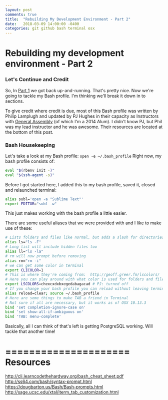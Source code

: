 ```yaml
---
layout: post
comments: true
title:  "Rebuilding My Development Environment - Part 2"
date:   2018-03-09 14:00:00 -0400
categories: git github bash terminal osx
---
```


# Rebuilding my development environment - Part 2
### Let's Continue and Credit
So, In [Part 1](https://jonbarcus.github.io/git/github/bash/terminal/ruby/gem/homebrew/osx/2018/02/27/rebuilding-my-dev-envr-part1.html) we got back up-and-running.  That's pretty nice.  Now we're going to tackle my Bash profile.  I'm thinking we'll break it down in to sections.

To give credit where credit is due, most of this Bash profile was written by Philip Lamplugh and updated by PJ Hughes in their capacity as Instructors with [General Assembly](https://generalassemb.ly/) (of which I'm a 2014 Alum).  I didn't know PJ, but Phil was my lead instructor and he was awesome.  Their resources are located at the bottom of this post.

### Bash Housekeeping
Let's take a look at my Bash profile:  `open -e ~/.bash_profile`
Right now, my bash profile consists of:
```bash
eval "$(rbenv init -)"
eval "$(ssh-agent -s)"
```

Before I got started here, I added this to my bash profile, saved it, closed and relaunched terminal:
```bash
alias subl='open -a "Sublime Text"'
export EDITOR="subl -w"
```
This just makes working with the bash profile a little easier.

There are some useful aliases that we were provided with and I like to make use of these:

```bash
# Lists folders and files like normal, but adds a slash for directories
alias ls="ls -F"
# Long list will include hidden files too
alias ll="ls -la"
# rm will now prompt before removing
alias rm="rm -i"
# we can get some color in terminal
export CLICOLOR=1
# This is where they're coming from:  http://geoff.greer.fm/lscolors/
# Here you can play around with what color is used for folders and files
export LSCOLORS=chexcxdxbxegedabagacad # PJ: turned off
# If you change your bash profile you can reload without leaving terminal
alias reload=clear; source ~/.bash_profile
# Here are some things to make TAB a friend in Terminal
# Not sure if all are necessary, but it works as of OSX 10.13.3
bind 'set completion-ignore-case on'
bind 'set show-all-if-ambiguous on'
bind 'TAB: menu-complete'
```

Basically, all I can think of that's left is getting PostgreSQL working.  Will tackle that another time!

=====================
Resources
=====================
http://cli.learncodethehardway.org/bash_cheat_sheet.pdf
http://ss64.com/bash/syntax-prompt.html
https://dougbarton.us/Bash/Bash-prompts.html
http://sage.ucsc.edu/xtal/iterm_tab_customization.html